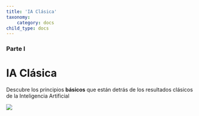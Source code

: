```yaml
---
title: 'IA Clásica'
taxonomy:
    category: docs
child_type: docs
---
```


### Parte I 
# IA Clásica 

Descubre los principios **básicos** que están detrás de los resultados clásicos de la Inteligencia Artificial

![](https://us.123rf.com/450wm/tiero/tiero1304/tiero130400089/19092523-classic-artificial-intelligence-concept-3d-backgroun.jpg?ver=6)